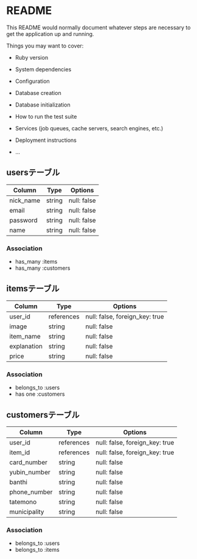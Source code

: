 # README

This README would normally document whatever steps are necessary to get the
application up and running.

Things you may want to cover:

* Ruby version

* System dependencies

* Configuration

* Database creation

* Database initialization

* How to run the test suite

* Services (job queues, cache servers, search engines, etc.)

* Deployment instructions

* ...

## usersテーブル

| Column    | Type   | Options     |
| --------- | ------ | ----------- |
| nick_name | string | null: false |
| email     | string | null: false |
| password  | string | null: false |
| name      | string | null: false |

### Association

- has_many :items
- has_many :customers

## itemsテーブル

| Column      | Type       | Options                       |
| ----------- | ---------- | ----------------------------- |
| user_id     | references | null: false, foreign_key: true|
| image       | string     | null: false                   |
| item_name   | string     | null: false                   |
| explanation | string     | null: false                   |
| price       | string     | null: false                   |

### Association

- belongs_to :users
- has one :customers

## customersテーブル

| Column      | Type       | Options                       |
| ----------- | ---------- | ----------------------------- |
| user_id     | references | null: false, foreign_key: true|
| item_id     | references | null: false, foreign_key: true|
| card_number | string     | null: false                   |
| yubin_number| string     | null: false                   |
| banthi      | string     | null: false                   |
| phone_number| string     | null: false                   |
| tatemono    | string     | null: false                   |
| municipality| string     | null: false                   |

### Association

- belongs_to :users
- belongs_to :items
